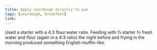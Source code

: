 ```yaml
---
title: Apply sourdough directly to pan
tags: [sourdough, breakfast]
link: 
---
```

Used a starter with a 4:3 flour:water ratio. Feeding with ⅓ starter ⅔ fresh water and flour (again in a 4:3 ratio) the night before and frying in the morning produced something English-muffin-like.

